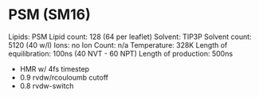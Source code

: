 # PSM (SM16)

Lipids: PSM
Lipid count: 128 (64 per leaflet)
Solvent: TIP3P
Solvent count: 5120 (40 w/l)
Ions: no
Ion Count: n/a
Temperature: 328K
Length of equilibration: 100ns (40 NVT - 60 NPT)
Length of production: 500ns

- HMR w/ 4fs timestep
- 0.9 rvdw/rcouloumb cutoff
- 0.8 rvdw-switch